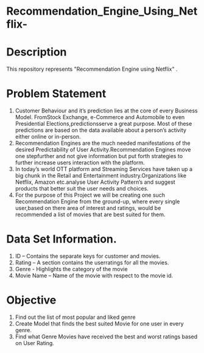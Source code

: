 # Recommendation_Engine_Using_Netflix-
# Description
This repository represents "Recommendation Engine using Netflix" .

# Problem Statement
1) Customer Behaviour and it’s prediction lies at the core of every Business Model. FromStock Exchange, e-Commerce and Automobile to even Presidential Elections,predictionsserve a great purpose. Most of these predictions are based on the data available about a person’s activity either online or in-person.
2) Recommendation Engines are the much needed manifestations of the desired Predictability of User Activity.Recommendation Engines move one stepfurther and not give information but put forth strategies to further increase users interaction with the platform.
3) In today’s world OTT platform and Streaming Services have taken up a big chunk in the Retail and Entertainment industry.Organizations like Netflix, Amazon etc.analyse User Activity Pattern’s and suggest products that better suit the user needs and choices.
4) For the purpose of this Project we will be creating one such Recommendation Engine from the ground-up, where every single user,based on there area of interest and ratings,
would be recommended a list of movies that are best suited for them.

# Data Set Information.
1) ID – Contains the separate keys for customer and movies.
2) Rating – A section contains the userratings for all the movies.
3) Genre - Highlights the category of the movie
4) Movie Name – Name of the movie with respect to the movie id.

# Objective
1. Find out the list of most popular and liked genre
2. Create Model that finds the best suited Movie for one user in every genre.
3. Find what Genre Movies have received the best and worst ratings based on User Rating.




